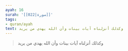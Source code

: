 ```yaml
---
ayah: 16
surah: '[[022|سورة]]'
tags:
- quran/ayah
text: وكذلك أنزلناه آيات بينات وأن الله يهدي من يريد
---
```

> وكذلك أنزلناه آيات بينات وأن الله يهدي من يريد
